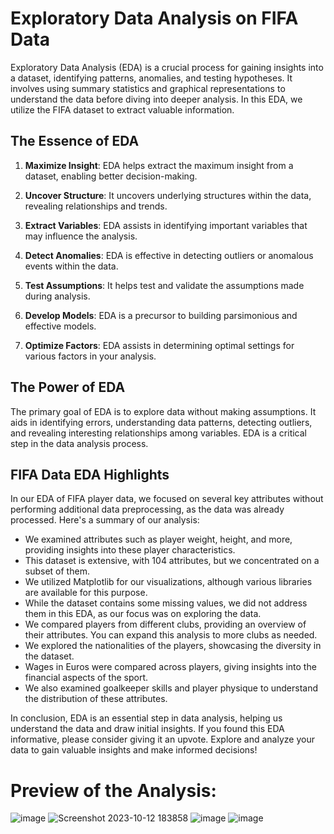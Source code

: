 # Exploratory Data Analysis on FIFA Data

Exploratory Data Analysis (EDA) is a crucial process for gaining insights into a dataset, identifying patterns, anomalies, and testing hypotheses. It involves using summary statistics and graphical representations to understand the data before diving into deeper analysis. In this EDA, we utilize the FIFA dataset to extract valuable information.

## The Essence of EDA
1. **Maximize Insight**: EDA helps extract the maximum insight from a dataset, enabling better decision-making.

2. **Uncover Structure**: It uncovers underlying structures within the data, revealing relationships and trends.

3. **Extract Variables**: EDA assists in identifying important variables that may influence the analysis.

4. **Detect Anomalies**: EDA is effective in detecting outliers or anomalous events within the data.

5. **Test Assumptions**: It helps test and validate the assumptions made during analysis.

6. **Develop Models**: EDA is a precursor to building parsimonious and effective models.

7. **Optimize Factors**: EDA assists in determining optimal settings for various factors in your analysis.

## The Power of EDA
The primary goal of EDA is to explore data without making assumptions. It aids in identifying errors, understanding data patterns, detecting outliers, and revealing interesting relationships among variables. EDA is a critical step in the data analysis process.

## FIFA Data EDA Highlights
In our EDA of FIFA player data, we focused on several key attributes without performing additional data preprocessing, as the data was already processed. Here's a summary of our analysis:

- We examined attributes such as player weight, height, and more, providing insights into these player characteristics.
- This dataset is extensive, with 104 attributes, but we concentrated on a subset of them.
- We utilized Matplotlib for our visualizations, although various libraries are available for this purpose.
- While the dataset contains some missing values, we did not address them in this EDA, as our focus was on exploring the data.
- We compared players from different clubs, providing an overview of their attributes. You can expand this analysis to more clubs as needed.
- We explored the nationalities of the players, showcasing the diversity in the dataset.
- Wages in Euros were compared across players, giving insights into the financial aspects of the sport.
- We also examined goalkeeper skills and player physique to understand the distribution of these attributes.

In conclusion, EDA is an essential step in data analysis, helping us understand the data and draw initial insights. If you found this EDA informative, please consider giving it an upvote. Explore and analyze your data to gain valuable insights and make informed decisions!

# Preview of the Analysis:
![image](https://github.com/meetttttt/EDA-on-Fifa-Data/assets/74391584/1afea057-3ce2-4b48-924f-a30c0116b0ef)
![Screenshot 2023-10-12 183858](https://github.com/meetttttt/EDA-on-Fifa-Data/assets/74391584/8b3cb173-ebf0-479d-87bc-34150d69df36)
![image](https://github.com/meetttttt/EDA-on-Fifa-Data/assets/74391584/bc378d0e-a03d-47f8-8a14-b162fa07cfc0)
![image](https://github.com/meetttttt/EDA-on-Fifa-Data/assets/74391584/dff8d0c1-7ffc-4e48-859f-419bf092fc9d)

